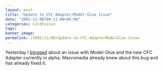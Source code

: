 ```yaml
---
layout: post
title: "Update to CFC Adapter/Model-Glue Issue"
date: "2005-11-08T09:11:00+06:00"
categories: ColdFusion 
tags: 
banner_image: 
permalink: /2005/11/08/Update-to-CFC-AdapterModelGlue-Issue
---
```


Yesterday I <a href="http://ray.camdenfamily.com/index.cfm/2005/11/7/Warning-to-ModelGlueCFC-Adapter-Users">blogged</a> about an issue with Model-Glue and the new CFC Adapter currently in alpha. Macromedia already knew about this bug and has already fixed it.